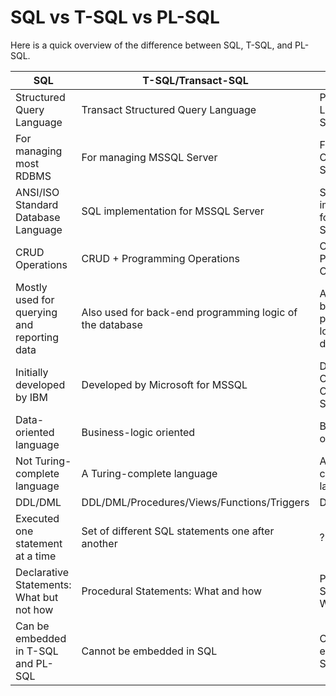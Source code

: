 # SQL vs T-SQL vs PL-SQL

Here is a quick overview of the difference between SQL, T-SQL, and PL-SQL.

<table>
  <thead></thead>
    <th>SQL</th>
    <th>T-SQL/Transact-SQL</th>
    <th>PL-SQL</th>
  <tbody>
    <tr>
      <td>Structured Query Language</td>
      <td>Transact Structured Query Language</td>
      <td>Procedural Language for SQL</td>
    </tr>
    <tr>
      <td>For managing most RDBMS</td>
      <td>For managing MSSQL Server</td>
      <td>For managing Oracle DB Server</td>
    </tr>
    <tr>
      <td>ANSI/ISO Standard Database Language</td>
      <td>SQL implementation for MSSQL Server</td>
      <td>SQL implementation for Oracle DB Server</td>
    </tr>
    <tr>
      <td>CRUD Operations</td>
      <td>CRUD + Programming Operations</td>
      <td>CRUD + Programming Operations</td>
    </tr>
    <tr>
      <td>Mostly used for querying and reporting data</td>
      <td>Also used for back-end programming logic of the database</td>
      <td>Also used for back-end programming logic of the database</td>
    </tr>
    <tr>
      <td>Initially developed by IBM</td>
      <td>Developed by Microsoft for MSSQL</td>
      <td>Developed by Oracle for Oracle DB Server</td>
    </tr>
    <tr>
      <td>Data-oriented language</td>
      <td>Business-logic oriented</td>
      <td>Business-logic oriented</td>
    </tr>
    <tr>
      <td>Not Turing-complete language</td>
      <td>A Turing-complete language</td>
      <td>A Turing-complete language</td>
    </tr>
    <tr>
      <td>DDL/DML</td>
      <td>DDL/DML/Procedures/Views/Functions/Triggers</td>
      <td>DDL/DML/OOP</td>
    </tr>
    <tr>
      <td>Executed one statement at a time</td>
      <td>Set of different SQL statements one after another</td>
      <td>?</td>
    </tr>
    <tr>
      <td>Declarative Statements: What but not how</td>
      <td>Procedural Statements: What and how</td>
      <td>Procedural Statements: What and how</td>
    </tr>
    <tr>
      <td>Can be embedded in T-SQL and PL-SQL</td>
      <td>Cannot be embedded in SQL</td>
      <td>Cannot be embedded in SQL</td>
    </tr>
  </tbody>
</table>
